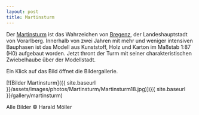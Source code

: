 ```yaml
---
layout: post
title: Martinsturm
---
```


Der <a href="http://www.martinsturmbregenz.at/">Martinsturm</a> ist das Wahrzeichen von <a href="https://www.bregenz.travel">Bregenz</a>, der Landeshauptstadt von Vorarlberg. Innerhalb von zwei Jahren mit mehr und weniger intensiven Bauphasen ist das Modell aus Kunststoff, Holz und Karton im Maßstab 1:87 (H0) aufgebaut worden. Jetzt thront der Turm mit seiner charakteristischen Zwiebelhaube über der Modellstadt. 

Ein Klick auf das Bild öffnet die Bildergallerie.

[![Bilder Martinsturm]({{ site.baseurl }}/assets/images/photos/Martinsturm/Martinsturm18.jpg)]({{ site.baseurl }}/gallery/martinsturm)

Alle Bilder © Harald Möller